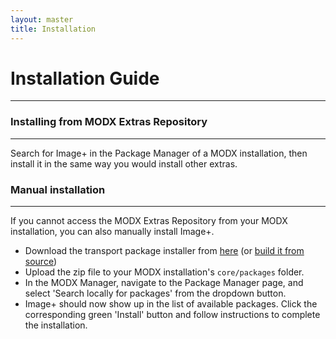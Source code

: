 ```yaml
---
layout: master
title: Installation
---
```


# Installation Guide
-----------------------

### Installing from MODX Extras Repository
-------------------------------------------
Search for Image+ in the Package Manager of a MODX installation, then install it in the same way you would install other extras.

### Manual installation
------------------------
If you cannot access the MODX Extras Repository from your MODX installation, you can also manually install Image+.

* Download the transport package installer from
  [here](http://modx.com/extras/package/imageplustvinput)
  (or [build it from source](building-from-source.html))
* Upload the zip file to your MODX installation's `core/packages`
  folder.
* In the MODX Manager, navigate to the Package Manager page, and
  select 'Search locally for packages' from the dropdown button.
* Image+ should now show up in the list of available packages.
  Click the corresponding green 'Install' button and follow instructions to complete the installation.
